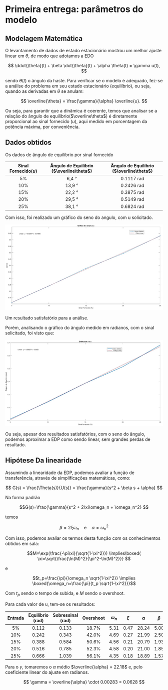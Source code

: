 # Primeira entrega: parâmetros do modelo
## Modelagem Matemática
O levantamento de dados de estado estacionário mostrou um melhor ajuste linear em $\theta$, de modo que adotamos a EDO

$$ \ddot{\theta}(t) + \beta \dot{\theta}(t) + \alpha \theta(t) = \gamma u(t), $$

sendo $\theta(t)$ o ângulo da haste. Para verificar se o modelo é adequado, fez-se a análise do problema em seu estado estacionário (equilíbrio), ou seja, quando as derivadas em $\theta$ se anulam:

$$ \overline{\theta} = \frac{\gamma}{\alpha} \overline{u}.  $$

Ou seja, para garantir que a dinâmica é coerente, temos que analisar se a relação do ângulo de equilíbrio($\overline\theta$) é diretamente proporcional ao sinal fornecido ($u$), aqui medido em porcentagem da potência máxima, por conveniência.

## Dados obtidos

Os dados de ângulo de equilíbrio por sinal fornecido

| Sinal Fornecido($u$) | Ângulo de Equilíbrio ($\overline\theta$) | Ângulo de Equilíbrio ($\overline\theta$) |
| :------------------: | :--------------------------------------: | :--------------------------------------: |
|          5%          |                6,4 °                     |              0.1117 rad                  |
|         10%          |               13,9 °                     |              0.2426 rad                  |
|         15%          |               22,2 °                     |              0.3875 rad                  |
|         20%          |               29,5 °                     |              0.5149 rad                  |
|         25%          |               38,1 °                     |              0.6824 rad                  |

Com isso, foi realizado um gráfico do seno do angulo, com u solicitado.

![Ajuste com seno](./res/segunda/seno.jpg)

Um resultado satisfatório para a análise.

Porém, analisando o gráfico do ângulo medido em radianos, com o sinal solicitado, foi visto que:

![Ajuste com θ](./res/segunda/theta.jpg)

Ou seja, apesar dos resultados satisfatórios, com o seno do ângulo, podemos aproximar a EDP como sendo linear, sem grandes perdas de resultado.


## Hipótese Da linearidade
Assumindo a linearidade da EDP, podemos avaliar a função de transferência, através de simplificações matemáticas, como:

$$ G(s) = \frac{\Theta(s)}{U(s)} = \frac{\gamma}{s^2 + \beta s + \alpha} $$

Na forma padrão

$$G(s)=\frac{\gamma}{s^2 + 2\xi\omega_n + \omega_n^2} $$

temos

$$\beta = 2\xi\omega_n \quad \text{e} \quad \alpha = \omega_n^2$$

Com isso, podemos avaliar os termos desta função com os conhecimentos obtidos em sala:

$$M=\exp(\frac{-\pi\xi}{\sqrt{1-\xi^2}}) \implies\boxed{ \xi=\sqrt{\frac{\ln(M)^2}{\pi^2-\ln(M)^2}}} $$

e

$$t_p=\frac{\pi}{\omega_n \sqrt{1-\xi^2}} \implies \boxed{\omega_n=\frac{\pi}{t_p \sqrt{1-\xi^2}}}$$

Com $t_p$ sendo o tempo de subida, e $M$ sendo o overshoot.

Para cada valor de u, tem-se os resultados:

| **Entrada** | **Equilíbrio (rad)** | **Sobressinal (rad)** | **Overshoot** | **$\omega_n$** | **$\xi$** | **$\alpha$** | **$\beta$** |
|:-----------:|:--------------------:|:---------------------:|:-------------:|:--------------:|:---------:|:------------:|:-----------:|
| 5%          | 0.112                | 0.133                 | 18.7%         | 5.31           | 0.47      | 28.24        | 5.00        |
| 10%         | 0.242                | 0.343                 | 42.0%         | 4.69           | 0.27      | 21.99        | 2.50        |
| 15%         | 0.388                | 0.584                 | 50.6%         | 4.56           | 0.21      | 20.79        | 1.93        |
| 20%         | 0.516                | 0.785                 | 52.3%         | 4.58           | 0.20      | 21.00        | 1.85        |
| 25%         | 0.666                | 1.039                 | 56.1%         | 4.35           | 0.18      | 18.89        | 1.57        |

Para o $\gamma$, tomaremos o $\alpha$ médio $\overline{\alpha} = 22.18$ e, pelo coeficiente linear do ajuste em radianos.

$$ \gamma = \overline{\alpha} \cdot 0.00283 = 0.0628 $$

